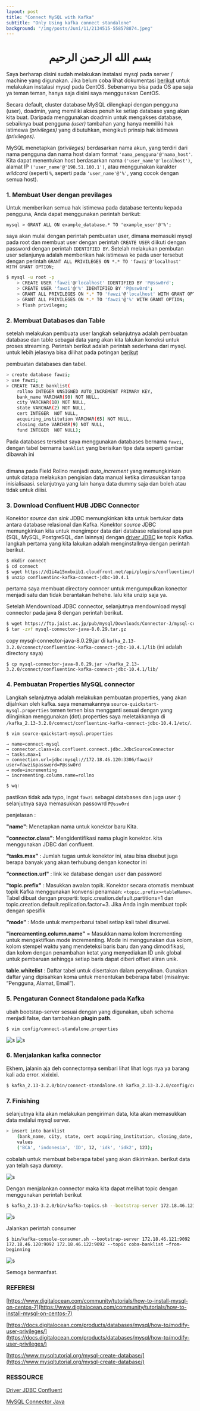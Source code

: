 ```yaml
---
layout: post
title: "Connect MySQL with Kafka"
subtitle: "Only Using kafka connect standalone"
background: "/img/posts/Juni/11/2134515-558578874.jpeg"
---
```

<h1 style="text-align: center;">بسم الله الرحمن الرحيم</h1>


Saya berharap disini sudah melakukan instalasi mysql pada server / machine yang digunakan. Jika belum coba lihat dokumentasi [berikut](https://www.digitalocean.com/community/tutorials/how-to-install-mysql-on-centos-7)  untuk melakukan instalasi mysql pada CentOS. Sebenarnya bisa pada OS apa saja ya teman teman, hanya saja disini saya menggunakan CentOS.

Secara default, cluster database MySQL dilengkapi dengan pengguna (user), doadmin, yang memiliki akses penuh ke setiap database yang akan kita buat. Daripada menggunakan doadmin untuk mengakses database, sebaiknya buat pengguna _(user)_ tambahan yang hanya memiliki hak istimewa _(privileges)_ yang dibutuhkan, mengikuti prinsip hak istimewa _(privileges)_.

MySQL menetapkan _(privileges)_ berdasarkan nama akun, yang terdiri dari nama pengguna dan nama host dalam format
`'nama_pengguna'@'nama_host'`. Kita dapat menentukan host berdasarkan nama `('user_name'@'localhost')`, alamat IP `('user_name'@'198.51.100.1')`, atau menggunakan karakter _wildcard_ (seperti `%`, seperti pada `'user_name'@'%'`, yang cocok dengan semua host).

### 1. Membuat User  dengan previlages
Untuk memberikan semua hak istimewa pada database tertentu kepada pengguna, Anda dapat menggunakan perintah berikut:

```
mysql > GRANT ALL ON example_database.* TO 'example_user'@'%';
```

saya akan mulai dengan perintah pembuatan user, dimana memasuki mysql pada root dan membuat user dengan perintah `CREATE USER` diikuti dengan password dengan perintah `IDENTIFIED BY`. Setelah melakukan pembutan user selanjunya adalah memberikan hak istimewa ke pada user tersebut dengan perintah  `GRANT ALL PRIVILEGES ON *.* TO 'fawzi'@'localhost' WITH GRANT OPTION;`

```sh
$ mysql -u root -p
    > CREATE USER 'fawzi'@'localhost' IDENTIFIED BY 'P@ssw0rd';
    > CREATE USER 'fawzi'@'%' IDENTIFIED BY 'P@ssw0rd';
    > GRANT ALL PRIVILEGES ON *.* TO 'fawzi'@'localhost' WITH GRANT OPTION;
    > GRANT ALL PRIVILEGES ON *.* TO 'fawzi'@'%' WITH GRANT OPTION;
    > flush privileges;
```

### 2. Membuat Databases dan Table

setelah melakukan pembuata user langkah selanjutnya adalah pembuatan database dan table sebagai data yang akan kita lakukan koneksi untuk proses streaming. Perintah berikut adalah perintah sederhana dari mysql. untuk lebih jelasnya bisa dilihat pada potingan [berikut](https://www.mysqltutorial.org/mysql-create-database/)

pembuatan databases dan tabel.

```sh
> create database fawzi;
> use fawzi;
> CREATE TABLE banklist(
	rollno INTEGER UNSIGNED AUTO_INCREMENT PRIMARY KEY, 
	bank_name VARCHAR(90) NOT NULL, 
	city VARCHAR(18) NOT NULL, 
	state VARCHAR(2) NOT NULL, 
	cert INTEGER  NOT NULL, 
	acquiring_institution VARCHAR(65) NOT NULL, 
	closing_date VARCHAR(9) NOT NULL, 
	fund INTEGER  NOT NULL);
```
Pada databases tersebut saya menggunakan databases bernama `fawzi`, dengan tabel bernama `banklist` yang berisikan tipe data seperti gambar dibawah ini

<img title="Describe Databases" alt="" src="/img/posts/Juni/11/back-1.png">

dimana pada Field Rollno  menjadi _auto_increment_ yang memungkinkan untuk datapa melakukan pengisian data manual ketika dimasukkan tanpa inisialisaasi. selanjutnya yang lain hanya data dummy saja dan boleh atau tidak untuk diiisi.

### 3. Download Confluent HUB JDBC Connector
Konektor _source_ dan _sink_ JDBC memungkinkan kita untuk bertukar data antara database relasional dan Kafka. Konektor _source_ JDBC memungkinkan kita untuk mengimpor data dari database relasional apa pun (SQL, MySQL, PostgreSQL, dan lainnya) dengan [driver JDBC](https://www.confluent.io/hub/confluentinc/kafka-connect-jdbc) ke topik Kafka. langkah pertama yang kita lakukan adalah menginstallnya dengan perintah berikut.

```sh
$ mkdir connect
$ cd connect
$ wget https://d1i4a15mxbxib1.cloudfront.net/api/plugins/confluentinc/kafka-connect-jdbc/versions/10.4.1/confluentinc-kafka-connect-jdbc-10.4.1.zip
$ unzip confluentinc-kafka-connect-jdbc-10.4.1
```
pertama saya membuat directory conncer untuk mengumpulkan konector menjadi satu dan tidak berantakan hehehe. lalu kita unzip saja ya.

Setelah Mendownload JDBC connector, selanjutnya mendownload mysql connector pada java 8 dengan perintah berikut.

```sh
$ wget https://ftp.jaist.ac.jp/pub/mysql/Downloads/Connector-J/mysql-connector-java-8.0.29.tar.gz
$ tar -zvf mysql-connector-java-8.0.29.tar.gz
```
copy mysql-connector-java-8.0.29.jar di `kafka_2.13-3.2.0/connect/confluentinc-kafka-connect-jdbc-10.4.1/lib` (ini adalah directory saya)
```
$ cp mysql-connector-java-8.0.29.jar ~/kafka_2.13-3.2.0/connect/confluentinc-kafka-connect-jdbc-10.4.1/lib/
```
### 4. Pembuatan Properties MySQL connector

Langkah selanjutnya adalah melakukan pembuatan properties, yang akan dijalnkan oleh kafka. saya menamakannya `source-quickstart-mysql.properties` temen temen bisa mengganti sesuai dengan yang diinginkan menggunakan (dot).properties saya meletakkannya di `/kafka_2.13-3.2.0/connect/confluentinc-kafka-connect-jdbc-10.4.1/etc/`.

```sh
$ vim source-quickstart-mysql.properties
```
	→ name=connect-mysql
	→ connector.class=io.confluent.connect.jdbc.JdbcSourceConnector
	→ tasks.max=1
	→ connection.url=jdbc:mysql://172.18.46.120:3306/fawzi?user=fawzi&password=P@ssw0rd
	→ mode=incrementing
	→ incrementing.column.name=rollno

```sh
$ wq:
```
pastikan tidak ada typo, ingat `fawzi` sebagai databases dan juga user :) selanjutnya saya memasukkan passowrd `P@ssw0rd`

penjelasan :

__"name"__: Menetapkan nama untuk konektor baru Kita.

__"connector.class"__: Mengidentifikasi nama plugin konektor. kita menggunakan JDBC dari confluent.

__“tasks.max”__ : Jumlah tugas untuk konektor ini, atau bisa disebut juga berapa banyak yang akan terhubung dengan konector ini

__“connection.url"__ : link ke database dengan user dan password

__"topic.prefix"__ : Masukkan awalan topik. Konektor secara otomatis membuat topik Kafka menggunakan konvensi penamaan: `<topic.prefix><tableName>`. Tabel dibuat dengan properti: topic.creation.default.partitions=1 dan topic.creation.default.replication.factor=3. Jika Anda ingin membuat topik dengan spesifik

__“mode”__ : Mode untuk memperbarui tabel setiap kali tabel disurvei. 

__"increamenting.column.name"__ = Masukkan nama kolom Incrementing untuk mengaktifkan mode incrementing. Mode ini menggunakan dua kolom, kolom stempel waktu yang mendeteksi baris baru dan yang dimodifikasi, dan kolom dengan penambahan ketat yang menyediakan ID unik global untuk pembaruan sehingga setiap baris dapat diberi offset aliran unik.

__table.whitelist__ : Daftar tabel untuk disertakan dalam penyalinan. Gunakan daftar yang dipisahkan koma untuk menentukan beberapa tabel (misalnya: “Pengguna, Alamat, Email”).

### 5. Pengaturan Connect Standalone pada Kafka
ubah bootstap-server sesuai dengan yang digunakan, ubah schema menjadi false, dan tambahkan __plugin path__.

```
$ vim config/connect-standalone.properties
```

<img title="connect-standalone.properties" alt="s" src="/img/posts/Juni/11/gambar1.png">

<img title="connect-standalone.properties" alt="s" src="/img/posts/Juni/11/gambar2.png">

### 6.  Menjalankan kafka connector
Ekhem, jalanin aja deh connectornya sembari lihat lihat logs nya ya barang kali ada error. xixixixi.
  
```sh
$ kafka_2.13-3.2.0/bin/connect-standalone.sh kafka_2.13-3.2.0/config/connect-standalone.properties kafka_2.13-3.2.0/connect/confluentinc-kafka-connect-jdbc-10.4.1/etc/source-quickstart-mysql.properties
```
### 7. Finishing
selanjutnya kita akan melakukan pengiriman data, kita akan memasukkan data melalui mysql server.

```sh
> insert into banklist
    (bank_name, city, state, cert acquiring_institution, closing_date, fund) 
    values 
    ('BCA', 'indonesia', 'ID', 12, 'idk', 'idk2', 123);
```
cobalah untuk membuat beberapa tabel yang akan dikirimkan.
berikut data yan telah saya  _dummy_.


<img title="connect-standalone.properties" alt="s" src="/img/posts/Juni/11/gambar3.png">

Dengan menjalankan connector maka kita dapat melihat topic dengan menggunakan perintah berikut

```sh
$ kafka_2.13-3.2.0/bin/kafka-topics.sh --bootstrap-server 172.18.46.121:9092 172.18.46.120:9092 172.18.46.122:9092 –list
```
<img title="List Topic" alt="s" src="/img/posts/Juni/11/gambar4.png">

Jalankan perintah consumer 

```
$ bin/kafka-console-consumer.sh --bootstrap-server 172.18.46.121:9092 172.18.46.120:9092 172.18.46.122:9092 --topic coba-banklist –from-beginning
```
<img title="List Topic" alt="s" src="/img/posts/Juni/11/gambar5.png">

Semoga bermanfaat.
    
### REFERESI
[https://www.digitalocean.com/community/tutorials/how-to-install-mysql-on-centos-7](https://www.digitalocean.com/community/tutorials/how-to-install-mysql-on-centos-7)

[https://docs.digitalocean.com/products/databases/mysql/how-to/modify-user-privileges/](https://docs.digitalocean.com/products/databases/mysql/how-to/modify-user-privileges/)

[https://www.mysqltutorial.org/mysql-create-database/](https://www.mysqltutorial.org/mysql-create-database/)

### RESSOURCE
[Driver JDBC Confluent](https://www.confluent.io/hub/confluentinc/kafka-connect-jdbc)

[MySQL Connector Java](https://ftp.jaist.ac.jp/pub/mysql/Downloads/Connector-J/mysql-connector-java-8.0.29.tar.gz)
